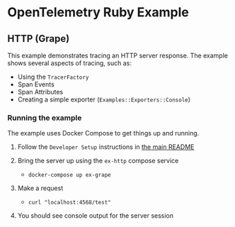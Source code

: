 # OpenTelemetry Ruby Example

## HTTP (Grape)

This example demonstrates tracing an HTTP server response. The example shows several aspects of tracing, such as:

* Using the `TracerFactory`
* Span Events
* Span Attributes
* Creating a simple exporter (`Examples::Exporters::Console`)

### Running the example

The example uses Docker Compose to get things up and running.

1. Follow the `Developer Setup` instructions in [the main README](../../../README.md)


1. Bring the server up using the `ex-http` compose service
    * `docker-compose up ex-grape`
1. Make a request
    * `curl "localhost:4568/test"`
1. You should see console output for the server session
